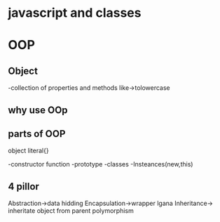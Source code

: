 # javascript and classes

# OOP


## Object
-collection of properties and methods
like->tolowercase


## why use OOp



## parts of OOP
object literal{}

-constructor function
-prototype
-classes
-Insteances(new,this)



## 4 pillor
Abstraction->data hidding
Encapsulation->wrapper lgana
Inheritance-> inheritate object from parent
polymorphism




